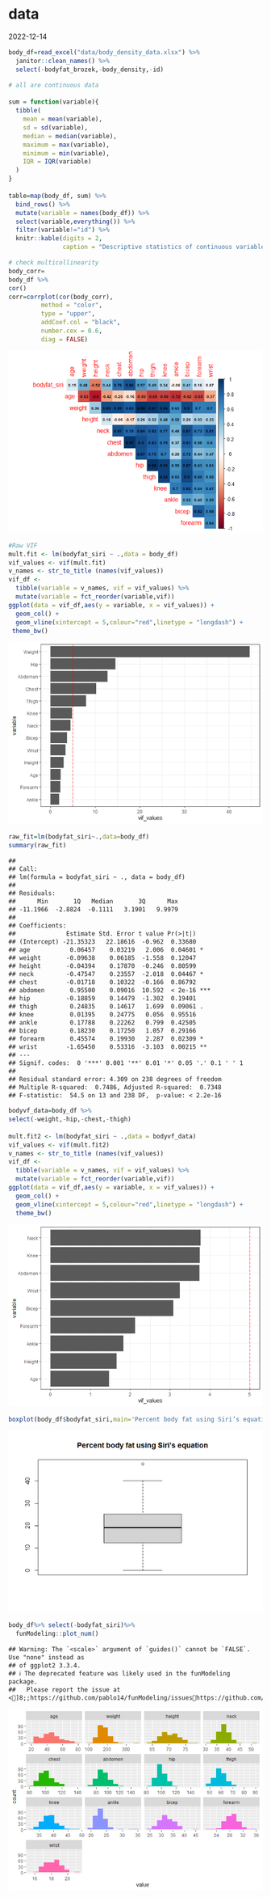 data
================
2022-12-14

``` r
body_df=read_excel("data/body_density_data.xlsx") %>%
  janitor::clean_names() %>%
  select(-bodyfat_brozek,-body_density,-id)
```

``` r
# all are continuous data

sum = function(variable){
  tibble(
    mean = mean(variable),
    sd = sd(variable),
    median = median(variable),
    maximum = max(variable),
    minimum = min(variable),
    IQR = IQR(variable)
  )
}

table=map(body_df, sum) %>% 
  bind_rows() %>% 
  mutate(variable = names(body_df)) %>% 
  select(variable,everything()) %>% 
  filter(variable!="id") %>%
  knitr::kable(digits = 2, 
               caption = "Descriptive statistics of continuous variables") 
```

``` r
# check multicollinearity
body_corr=
body_df %>% 
cor() 
corr=corrplot(cor(body_corr), 
         method = "color", 
         type = "upper",
         addCoef.col = "black", 
         number.cex = 0.6,
         diag = FALSE) 
```

![](data_files/figure-gfm/correlation-1.png)<!-- -->

``` r
#Raw VIF
mult.fit <- lm(bodyfat_siri ~ .,data = body_df)
vif_values <- vif(mult.fit)
v_names <- str_to_title (names(vif_values))
vif_df <- 
  tibble(variable = v_names, vif = vif_values) %>%
  mutate(variable = fct_reorder(variable,vif))
ggplot(data = vif_df,aes(y = variable, x = vif_values)) +
  geom_col() +
  geom_vline(xintercept = 5,colour="red",linetype = "longdash") +
 theme_bw()
```

![](data_files/figure-gfm/unnamed-chunk-1-1.png)<!-- -->

``` r
raw_fit=lm(bodyfat_siri~.,data=body_df)
summary(raw_fit)
```

    ## 
    ## Call:
    ## lm(formula = bodyfat_siri ~ ., data = body_df)
    ## 
    ## Residuals:
    ##      Min       1Q   Median       3Q      Max 
    ## -11.1966  -2.8824  -0.1111   3.1901   9.9979 
    ## 
    ## Coefficients:
    ##              Estimate Std. Error t value Pr(>|t|)    
    ## (Intercept) -21.35323   22.18616  -0.962  0.33680    
    ## age           0.06457    0.03219   2.006  0.04601 *  
    ## weight       -0.09638    0.06185  -1.558  0.12047    
    ## height       -0.04394    0.17870  -0.246  0.80599    
    ## neck         -0.47547    0.23557  -2.018  0.04467 *  
    ## chest        -0.01718    0.10322  -0.166  0.86792    
    ## abdomen       0.95500    0.09016  10.592  < 2e-16 ***
    ## hip          -0.18859    0.14479  -1.302  0.19401    
    ## thigh         0.24835    0.14617   1.699  0.09061 .  
    ## knee          0.01395    0.24775   0.056  0.95516    
    ## ankle         0.17788    0.22262   0.799  0.42505    
    ## bicep         0.18230    0.17250   1.057  0.29166    
    ## forearm       0.45574    0.19930   2.287  0.02309 *  
    ## wrist        -1.65450    0.53316  -3.103  0.00215 ** 
    ## ---
    ## Signif. codes:  0 '***' 0.001 '**' 0.01 '*' 0.05 '.' 0.1 ' ' 1
    ## 
    ## Residual standard error: 4.309 on 238 degrees of freedom
    ## Multiple R-squared:  0.7486, Adjusted R-squared:  0.7348 
    ## F-statistic:  54.5 on 13 and 238 DF,  p-value: < 2.2e-16

``` r
bodyvf_data=body_df %>%
select(-weight,-hip,-chest,-thigh) 

mult.fit2 <- lm(bodyfat_siri ~ .,data = bodyvf_data)
vif_values <- vif(mult.fit2)
v_names <- str_to_title (names(vif_values))
vif_df <- 
  tibble(variable = v_names, vif = vif_values) %>%
  mutate(variable = fct_reorder(variable,vif))
ggplot(data = vif_df,aes(y = variable, x = vif_values)) +
  geom_col() +
  geom_vline(xintercept = 5,colour="red",linetype = "longdash") +
  theme_bw() 
```

![](data_files/figure-gfm/unnamed-chunk-3-1.png)<!-- -->

``` r
boxplot(body_df$bodyfat_siri,main='Percent body fat using Siri’s equation')
```

![](data_files/figure-gfm/check%20outcome%20variable-1.png)<!-- -->

``` r
body_df%>% select(-bodyfat_siri)%>%
  funModeling::plot_num()
```

    ## Warning: The `<scale>` argument of `guides()` cannot be `FALSE`. Use "none" instead as
    ## of ggplot2 3.3.4.
    ## ℹ The deprecated feature was likely used in the funModeling package.
    ##   Please report the issue at <]8;;https://github.com/pablo14/funModeling/issueshttps://github.com/pablo14/funModeling/issues]8;;>.

![](data_files/figure-gfm/unnamed-chunk-4-1.png)<!-- -->
